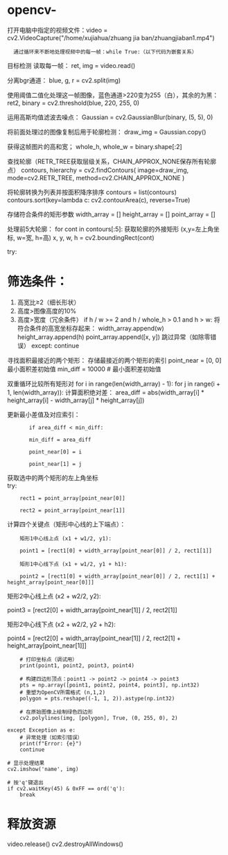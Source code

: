 # opencv-
打开电脑中指定的视频文件：video = cv2.VideoCapture("/home/xujiahua/zhuang jia ban/zhuangjiaban1.mp4")

      通过循环来不断地处理视频中的每一帧：while True:（以下代码为嵌套关系）

目标检测
读取每一帧：
ret, img = video.read()   

分离bgr通道：
 blue, g, r = cv2.split(img)

使用阈值二值化处理这一帧图像，蓝色通道>220变为255（白），其余的为黑：
ret2, binary = cv2.threshold(blue, 220, 255, 0)

运用高斯均值滤波去噪点：
Gaussian = cv2.GaussianBlur(binary, (5, 5), 0) 

将前面处理过的图像复制后用于轮廓检测：
draw_img = Gaussian.copy()

获得这帧图片的高和宽；
whole_h, whole_w = binary.shape[:2]

查找轮廓（RETR_TREE获取层级关系，CHAIN_APPROX_NONE保存所有轮廓点）
    contours, hierarchy = cv2.findContours(
        image=draw_img, 
        mode=cv2.RETR_TREE,
        method=cv2.CHAIN_APPROX_NONE
    )
    
将轮廓转换为列表并按面积降序排序
    contours = list(contours)
    contours.sort(key=lambda c: cv2.contourArea(c), reverse=True)
    
存储符合条件的矩形参数
    width_array = []
    height_array = []
    point_array = []
    
处理前5大轮廓：
    for cont in contours[:5]:
  获取轮廓的外接矩形 (x,y=左上角坐标, w=宽, h=高)
        x, y, w, h = cv2.boundingRect(cont)
        
  try:
  # 筛选条件：
  1. 高宽比≥2（细长形状）
  2. 高度>图像高度的10%
  3. 高度>宽度（冗余条件）
  if h / w >= 2 and h / whole_h > 0.1 and h > w:
将符合条件的高宽坐标存起来：
  width_array.append(w)
  height_array.append(h)
  point_array.append([x, y])
  跳过异常（如除零错误）
  except:
  continue  
    
寻找面积最接近的两个矩形：
   存储最接近的两个矩形的索引 point_near = [0, 0] 
   最小面积差初始值 min_diff = 10000  # 最小面积差初始值
    
双重循环比较所有矩形对
    for i in range(len(width_array) - 1):
        for j in range(i + 1, len(width_array)):
计算面积绝对差：
    area_diff = abs(width_array[i] * height_array[i] - width_array[j] * height_array[j])
            
更新最小差值及对应索引：
   
           if area_diff < min_diff:
            
           min_diff = area_diff
                
           point_near[0] = i
                
           point_near[1] = j
                

获取选中的两个矩形的左上角坐标    
try:
        
        rect1 = point_array[point_near[0]]
        
        rect2 = point_array[point_near[1]]
        
计算四个关键点（矩形中心线的上下端点）：

        矩形1中心线上点 (x1 + w1/2, y1):
        
        point1 = [rect1[0] + width_array[point_near[0]] / 2, rect1[1]]
        
        矩形1中心线下点 (x1 + w1/2, y1 + h1):
        
        point2 = [rect1[0] + width_array[point_near[0]] / 2, rect1[1] + height_array[point_near[0]]]
        
  矩形2中心线上点 (x2 + w2/2, y2):
  
  point3 = [rect2[0] + width_array[point_near[1]] / 2, rect2[1]]
  
  矩形2中心线下点 (x2 + w2/2, y2 + h2):
  
  point4 = [rect2[0] + width_array[point_near[1]] / 2, rect2[1] + height_array[point_near[1]]]
        
        # 打印坐标点（调试用）
        print(point1, point2, point3, point4)
        
        # 构建四边形顶点：point1 -> point2 -> point4 -> point3
        pts = np.array([point1, point2, point4, point3], np.int32)
        # 重塑为OpenCV所需格式 (n,1,2)
        polygon = pts.reshape((-1, 1, 2)).astype(np.int32)
        
        # 在原始图像上绘制绿色四边形
        cv2.polylines(img, [polygon], True, (0, 255, 0), 2)
        
    except Exception as e:
        # 异常处理（如索引错误）
        print(f"Error: {e}")
        continue
    
    # 显示处理结果
    cv2.imshow('name', img)
    
    # 按'q'键退出
    if cv2.waitKey(45) & 0xFF == ord('q'):
        break

# 释放资源
video.release()
cv2.destroyAllWindows()




 
